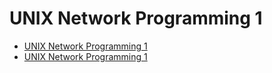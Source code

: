 # UNIX Network Programming 1

- [UNIX Network Programming 1](https://book.douban.com/subject/1500149)
- [UNIX Network Programming 1](http://www.unpbook.com/)
